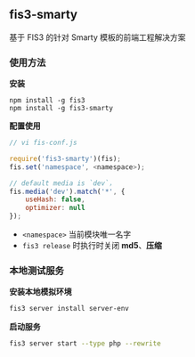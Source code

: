 ## fis3-smarty

基于 FIS3 的针对 Smarty 模板的前端工程解决方案

### 使用方法

**安装**

```
npm install -g fis3
npm install -g fis3-smarty
```

**配置使用**
```js
// vi fis-conf.js

require('fis3-smarty')(fis);
fis.set('namespace', <namespace>);

// default media is `dev`，
fis.media('dev').match('*', {
    useHash: false,
    optimizer: null
});

```
- `<namespace>` 当前模块唯一名字
- `fis3 release` 时执行时关闭 **md5**、**压缩**

### 本地测试服务

**安装本地模拟环境**

```bash
fis3 server install server-env
```

**启动服务**

```bash
fis3 server start --type php --rewrite
```

